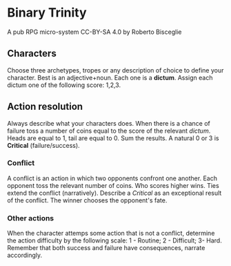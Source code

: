 # Binary Trinity
A pub RPG micro-system
CC-BY-SA 4.0 by Roberto Bisceglie

## Characters
Choose three archetypes, tropes or any description of choice to define your character. Best is an adjective+noun. Each one is a **dictum**.
Assign each dictum one of the following score: 1,2,3.

## Action resolution
Always describe what your characters does. When there is a chance of failure toss a number of coins equal to the score of the relevant *dictum*. 
Heads are equal to 1, tail are equal to 0. Sum the results.
A natural 0 or 3 is **Critical** (failure/success).

### Conflict
A conflict is an action in which two opponents confront one another.
Each opponent toss the relevant number of coins. Who scores higher wins. Ties extend the conflict (narratively). Describe a *Critical* as an exceptional result of the conflict.
The winner chooses the opponent's fate.

### Other actions
When the character attemps some action that is not a conflict, determine the action difficulty by the following scale: 1 - Routine; 2 - Difficult; 3- Hard.
Remember that both success and failure have consequences, narrate accordingly.
